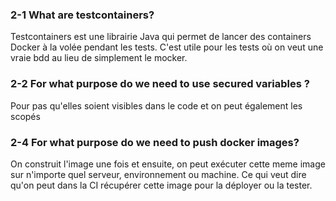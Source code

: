 ### 2-1 What are testcontainers?

Testcontainers est une librairie Java qui permet de lancer des containers Docker à la volée pendant les tests. 
C'est utile pour les tests où on veut une vraie bdd au lieu de simplement le mocker.

### 2-2 For what purpose do we need to use secured variables ?

Pour pas qu'elles soient visibles dans le code et on peut également les scopés

### 2-4 For what purpose do we need to push docker images?

On construit l'image une fois et ensuite, on peut exécuter cette meme image sur n'importe quel serveur, environnement ou machine.
Ce qui veut dire qu'on peut dans la CI récupérer cette image pour la déployer ou la tester.